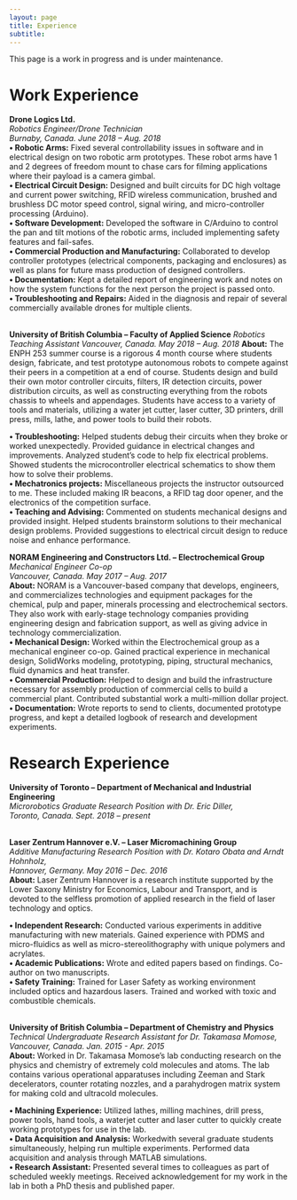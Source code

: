 ```yaml
---
layout: page
title: Experience
subtitle:
---
```

This page is a work in progress and is under maintenance.
# **Work Experience**

**Drone Logics Ltd.**<br/>
*Robotics Engineer/Drone Technician*<br/>
*Burnaby, Canada.     June 2018 – Aug. 2018*<br/>
**• Robotic Arms:** Fixed several controllability issues in software and in electrical design on two robotic arm prototypes. These robot
arms have 1 and 2 degrees of freedom mount to chase cars for filming applications where their payload is a camera gimbal.<br/>
**• Electrical Circuit Design:** Designed and built circuits for DC high voltage and current power switching, RFID wireless communication, brushed and brushless DC motor speed control, signal wiring, and micro-controller processing (Arduino).<br/>
**• Software Development:** Developed the software in C/Arduino to control the pan and tilt motions of the robotic arms, included implementing safety features and fail-safes.<br/>
**• Commercial Production and Manufacturing:** Collaborated to develop controller prototypes (electrical components, packaging and enclosures) as well as plans for future mass production of designed controllers.<br/>
**• Documentation:** Kept a detailed report of engineering work and notes on how the system functions for the next person the project is passed onto.<br/>
**• Troubleshooting and Repairs:** Aided in the diagnosis and repair of several commercially available drones for multiple clients.<br/><br/>

**University of British Columbia – Faculty of Applied Science**
*Robotics Teaching Assistant*
*Vancouver, Canada.     May 2018 – Aug. 2018*
**About:** The ENPH 253 summer course is a rigorous 4 month course where students design, fabricate, and test prototype autonomous robots to compete against their peers in a competition at a end of course. Students design and build their own motor controller circuits, filters, IR detection circuits, power distribution circuits, as well as constructing everything from the robots chassis to wheels and appendages. Students have access to a variety of tools and materials, utilizing a water jet cutter, laser cutter, 3D printers, drill press, mills, lathe, and power tools to build their robots.<br/>

**• Troubleshooting:** Helped students debug their circuits when they broke or worked unexpectedly. Provided guidance in electrical changes and improvements. Analyzed student’s code to help fix electrical problems. Showed students the microcontroller electrical schematics to show them how to solve their problems.<br/>
**• Mechatronics projects:** Miscellaneous projects the instructor outsourced to me. These included making IR beacons, a RFID tag door opener, and the electronics of the competition surface.<br/>
**• Teaching and Advising:** Commented on students mechanical designs and provided insight. Helped students brainstorm solutions to their mechanical design problems. Provided suggestions to electrical circuit design to reduce noise and enhance performance.<br/>

**NORAM Engineering and Constructors Ltd. – Electrochemical Group**<br/>
*Mechanical Engineer Co-op*<br/>
*Vancouver, Canada.     May 2017 – Aug. 2017*<br/>
**About:** NORAM is a Vancouver-based company that develops, engineers, and commercializes technologies and equipment packages for the chemical, pulp and paper, minerals processing and electrochemical sectors. They also work with early-stage technology companies providing engineering design and fabrication support, as well as giving advice in technology commercialization.<br/>
**• Mechanical Design:** Worked within the Electrochemical group as a mechanical engineer co-op. Gained practical experience in mechanical design, SolidWorks modeling, prototyping, piping, structural mechanics, fluid dynamics and heat transfer.<br/>
**• Commercial Production:** Helped to design and build the infrastructure necessary for assembly production of commercial cells to build a commercial plant. Contributed substantial work a multi-million dollar project.<br/>
**• Documentation:** Wrote reports to send to clients, documented prototype progress, and kept a detailed logbook of research and
development experiments.<br/>

# **Research Experience**

**University of Toronto – Department of Mechanical and Industrial Engineering**<br/>
*Microrobotics Graduate Research Position with Dr. Eric Diller,*<br/>
*Toronto, Canada.     Sept. 2018 – present*<br/>
<br/>

**Laser Zentrum Hannover e.V. – Laser Micromachining Group**<br/>
*Additive Manufacturing Research Position with Dr. Kotaro Obata and Arndt Hohnholz,*<br/>
*Hannover, Germany.     May 2016 – Dec. 2016*<br/>
**About:** Laser Zentrum Hannover is a research institute supported by the Lower Saxony Ministry for Economics, Labour and Transport, and is devoted to the selfless promotion of applied research in the field of laser technology and optics.<br/>

**• Independent Research:** Conducted various experiments in additive manufacturing with new materials. Gained experience with
PDMS and micro-fluidics as well as micro-stereolithography with unique polymers and acrylates.<br/>
**• Academic Publications:** Wrote and edited papers based on findings. Co-author on two manuscripts.<br/>
**• Safety Training:** Trained for Laser Safety as working environment included optics and hazardous lasers. Trained and worked with
toxic and combustible chemicals.<br/><br/>

**University of British Columbia – Department of Chemistry and Physics**<br/>
*Technical Undergraduate Research Assistant for Dr. Takamasa Momose,*<br/>
*Vancouver, Canada.     Jan. 2015 - Apr. 2015*<br/>
**About:** Worked in Dr. Takamasa Momose’s lab conducting research on the physics and chemistry of extremely cold molecules and
atoms. The lab contains various operational apparatuses including Zeeman and Stark decelerators, counter rotating nozzles, and a
parahydrogen matrix system for making cold and ultracold molecules.<br/>

**• Machining Experience:** Utilized lathes, milling machines, drill press, power tools, hand tools, a waterjet cutter and laser cutter to
quickly create working prototypes for use in the lab.<br/>
**• Data Acquisition and Analysis:** Workedwith several graduate students simultaneously, helping run multiple experiments. Performed
data acquisition and analysis through MATLAB simulations.<br/>
**• Research Assistant:** Presented several times to colleagues as part of scheduled weekly meetings. Received acknowledgement for
my work in the lab in both a PhD thesis and published paper.<br/><br/>
